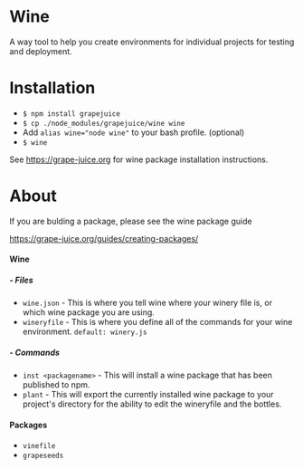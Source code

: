 # Wine

A way tool to help you create environments for individual projects for testing and deployment.

# Installation

* `$ npm install grapejuice`
* `$ cp ./node_modules/grapejuice/wine wine`
* Add `alias wine="node wine"` to your bash profile. (optional)
* `$ wine`

See https://grape-juice.org for wine package installation instructions.

# About

If you are bulding a package, please see the wine package guide

https://grape-juice.org/guides/creating-packages/

#### Wine

##### - Files
* `wine.json` - This is where you tell wine where your winery file is, or which wine package you are using.
* `wineryfile` - This is where you define all of the commands for your wine environment. `default: winery.js`

##### - Commands
* `inst <packagename>` - This will install a wine package that has been published to npm.
* `plant` - This will export the currently installed wine package to your project's directory for the ability to edit the wineryfile and the bottles.

#### Packages
* `vinefile`
* `grapeseeds`